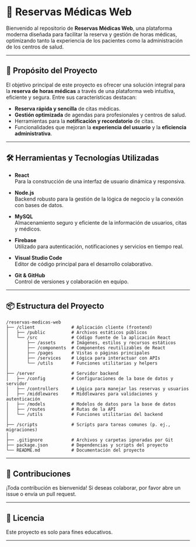 # 🏥 Reservas Médicas Web

Bienvenido al repositorio de **Reservas Médicas Web**, una plataforma moderna diseñada para facilitar la reserva y gestión de horas médicas, optimizando tanto la experiencia de los pacientes como la administración de los centros de salud.

---

## 🚀 Propósito del Proyecto

El objetivo principal de este proyecto es ofrecer una solución integral para la **reserva de horas médicas** a través de una plataforma web intuitiva, eficiente y segura. Entre sus características destacan:

- **Reserva rápida y sencilla** de citas médicas.
- **Gestión optimizada** de agendas para profesionales y centros de salud.
- Herramientas para la **notificación y recordatorio** de citas.
- Funcionalidades que mejoran la **experiencia del usuario** y la **eficiencia administrativa**.

---

## 🛠️ Herramientas y Tecnologías Utilizadas

- **React**  
  Para la construcción de una interfaz de usuario dinámica y responsiva.

- **Node.js**  
  Backend robusto para la gestión de la lógica de negocio y la conexión con bases de datos.

- **MySQL**  
  Almacenamiento seguro y eficiente de la información de usuarios, citas y médicos.

- **Firebase**  
  Utilizado para autenticación, notificaciones y servicios en tiempo real.

- **Visual Studio Code**  
  Editor de código principal para el desarrollo colaborativo.

- **Git & GitHub**  
  Control de versiones y colaboración en equipo.

---

## 📦 Estructura del Proyecto

```
/reservas-medicas-web
├── /client              # Aplicación cliente (frontend)
│   ├── /public          # Archivos estáticos públicos
│   └── /src             # Código fuente de la aplicación React
│       ├── /assets      # Imágenes, estilos y recursos estáticos
│       ├── /components  # Componentes reutilizables de React
│       ├── /pages       # Vistas o páginas principales
│       ├── /services    # Lógica para interactuar con APIs
│       └── /utils       # Funciones utilitarias y helpers
│
├── /server              # Servidor backend
│   ├── /config          # Configuraciones de la base de datos y servidor
│   ├── /controllers     # Lógica para manejar las reservas y usuarios
│   ├── /middlewares     # Middlewares para validaciones y autenticación
│   ├── /models          # Modelos de datos para la base de datos
│   ├── /routes          # Rutas de la API
│   └── /utils           # Funciones utilitarias del backend
│
├── /scripts             # Scripts para tareas comunes (p. ej., migraciones)
│
├── .gitignore           # Archivos y carpetas ignoradas por Git
├── package.json         # Dependencias y scripts del proyecto
└── README.md            # Documentación del proyecto
```

---

## 👥 Contribuciones

¡Toda contribución es bienvenida! Si deseas colaborar, por favor abre un issue o envía un pull request.

---

## 📄 Licencia

Este proyecto es solo para fines educativos.

---
